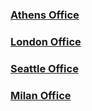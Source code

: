 ### [Athens Office](https://github.com/balena-io/balena/wiki/Athens-Office)
### [London Office](https://github.com/balena-io/balena/wiki/London-Office)
### [Seattle Office](https://github.com/balena-io/balena/wiki/Seattle-Office)
### [Milan Office](https://github.com/balena-io/balena/wiki/Milan-Office)